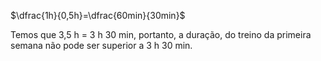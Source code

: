 $\dfrac{1h}{0,5h}=\dfrac{60min}{30min}$

$\textrm{Temos que 3,5 h = 3 h 30 min, portanto, a duração, do treino da primeira semana não pode ser superior a 3 h 30 min.}$